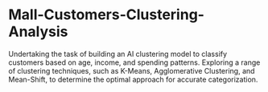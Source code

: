 # Mall-Customers-Clustering-Analysis
 Undertaking the task of building an AI clustering model to classify customers based on age, income, and spending patterns. Exploring a range of clustering techniques, such as K-Means, Agglomerative Clustering, and Mean-Shift, to determine the optimal approach for accurate categorization.
